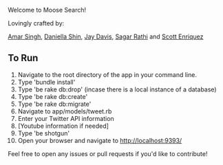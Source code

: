 Welcome to Moose Search!


Lovingly crafted by:

[Amar Singh](http://github.com/ummerr), [Daniella Shin](http://github.com/thedanpan), [Jay Davis](http://github.com/planarian), [Sagar Rathi](http://github.com/sagararathi) and [Scott Enriquez](http://github.com/sjenriquez)

## To Run

1. Navigate to the root directory of the app in your command line.
2. Type 'bundle install'
3. Type 'be rake db:drop' (incase there is a local instance of a database)
4. Type 'be rake db:create'
5. Type 'be rake db:migrate'
6. Navigate to app/models/tweet.rb
7. Enter your Twitter API information
8. [Youtube information if needed]
9. Type 'be shotgun'
10. Open your browser and navigate to [http://localhost:9393/](http://localhost:9393)

Feel free to open any issues or pull requests if you'd like to contribute!
